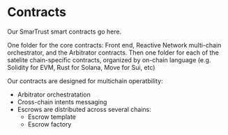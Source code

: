 # Contracts
Our SmarTrust smart contracts go here.

One folder for the core contracts: Front end, Reactive Network multi-chain orchestrator, and the Arbitrator contracts.
Then one folder for each of the satelite chain-specific contracts, organized by on-chain language (e.g. Solidity for EVM, Rust for Solana, Move for Sui, etc)

Our contracts are designed for multichain operatbility:
- Arbitrator orchestratation
- Cross-chain intents messaging
- Escrows are distributed across several chains:
  - Escrow template
  - Escrow factory
